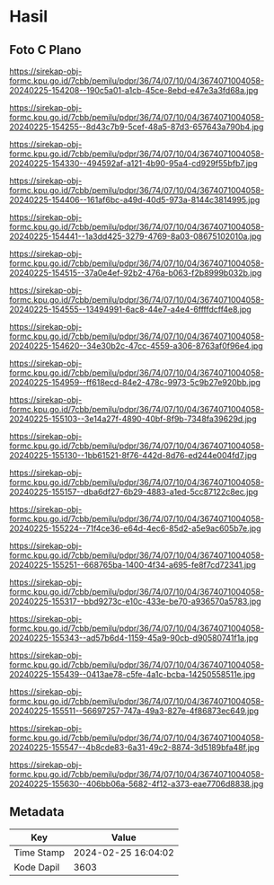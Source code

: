 # Hasil

## Foto C Plano

https://sirekap-obj-formc.kpu.go.id/7cbb/pemilu/pdpr/36/74/07/10/04/3674071004058-20240225-154208--190c5a01-a1cb-45ce-8ebd-e47e3a3fd68a.jpg

https://sirekap-obj-formc.kpu.go.id/7cbb/pemilu/pdpr/36/74/07/10/04/3674071004058-20240225-154255--8d43c7b9-5cef-48a5-87d3-657643a790b4.jpg

https://sirekap-obj-formc.kpu.go.id/7cbb/pemilu/pdpr/36/74/07/10/04/3674071004058-20240225-154330--494592af-a121-4b90-95a4-cd929f55bfb7.jpg

https://sirekap-obj-formc.kpu.go.id/7cbb/pemilu/pdpr/36/74/07/10/04/3674071004058-20240225-154406--161af6bc-a49d-40d5-973a-8144c3814995.jpg

https://sirekap-obj-formc.kpu.go.id/7cbb/pemilu/pdpr/36/74/07/10/04/3674071004058-20240225-154441--1a3dd425-3279-4769-8a03-08675102010a.jpg

https://sirekap-obj-formc.kpu.go.id/7cbb/pemilu/pdpr/36/74/07/10/04/3674071004058-20240225-154515--37a0e4ef-92b2-476a-b063-f2b8999b032b.jpg

https://sirekap-obj-formc.kpu.go.id/7cbb/pemilu/pdpr/36/74/07/10/04/3674071004058-20240225-154555--13494991-6ac8-44e7-a4e4-6ffffdcff4e8.jpg

https://sirekap-obj-formc.kpu.go.id/7cbb/pemilu/pdpr/36/74/07/10/04/3674071004058-20240225-154620--34e30b2c-47cc-4559-a306-8763af0f96e4.jpg

https://sirekap-obj-formc.kpu.go.id/7cbb/pemilu/pdpr/36/74/07/10/04/3674071004058-20240225-154959--ff618ecd-84e2-478c-9973-5c9b27e920bb.jpg

https://sirekap-obj-formc.kpu.go.id/7cbb/pemilu/pdpr/36/74/07/10/04/3674071004058-20240225-155103--3e14a27f-4890-40bf-8f9b-7348fa39629d.jpg

https://sirekap-obj-formc.kpu.go.id/7cbb/pemilu/pdpr/36/74/07/10/04/3674071004058-20240225-155130--1bb61521-8f76-442d-8d76-ed244e004fd7.jpg

https://sirekap-obj-formc.kpu.go.id/7cbb/pemilu/pdpr/36/74/07/10/04/3674071004058-20240225-155157--dba6df27-6b29-4883-a1ed-5cc87122c8ec.jpg

https://sirekap-obj-formc.kpu.go.id/7cbb/pemilu/pdpr/36/74/07/10/04/3674071004058-20240225-155224--71f4ce36-e64d-4ec6-85d2-a5e9ac605b7e.jpg

https://sirekap-obj-formc.kpu.go.id/7cbb/pemilu/pdpr/36/74/07/10/04/3674071004058-20240225-155251--668765ba-1400-4f34-a695-fe8f7cd72341.jpg

https://sirekap-obj-formc.kpu.go.id/7cbb/pemilu/pdpr/36/74/07/10/04/3674071004058-20240225-155317--bbd9273c-e10c-433e-be70-a936570a5783.jpg

https://sirekap-obj-formc.kpu.go.id/7cbb/pemilu/pdpr/36/74/07/10/04/3674071004058-20240225-155343--ad57b6d4-1159-45a9-90cb-d90580741f1a.jpg

https://sirekap-obj-formc.kpu.go.id/7cbb/pemilu/pdpr/36/74/07/10/04/3674071004058-20240225-155439--0413ae78-c5fe-4a1c-bcba-14250558511e.jpg

https://sirekap-obj-formc.kpu.go.id/7cbb/pemilu/pdpr/36/74/07/10/04/3674071004058-20240225-155511--56697257-747a-49a3-827e-4f86873ec649.jpg

https://sirekap-obj-formc.kpu.go.id/7cbb/pemilu/pdpr/36/74/07/10/04/3674071004058-20240225-155547--4b8cde83-6a31-49c2-8874-3d5189bfa48f.jpg

https://sirekap-obj-formc.kpu.go.id/7cbb/pemilu/pdpr/36/74/07/10/04/3674071004058-20240225-155630--406bb06a-5682-4f12-a373-eae7706d8838.jpg


## Metadata

| Key        | Value               |
| ---------- | ------------------- |
| Time Stamp | 2024-02-25 16:04:02 |
| Kode Dapil | 3603                |



